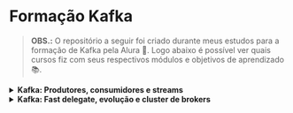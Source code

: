 



<html>

<h1> Formação Kafka </h1>

> <b>OBS.:</b> O repositório a seguir foi criado durante meus estudos para a formação de Kafka pela Alura 🚀.
> Logo abaixo é possível ver quais cursos fiz com seus respectivos módulos e objetivos de aprendizado 📚.


<details>
<summary><b>Kafka: Produtores, consumidores e streams</b></summary>

#### Módulo 1 - Produtores e consumidores
- O que são produtores
- O que são consumidores
- Criação de tópicos manualmente
- Como instalar e rodar o Kafka
- O que são grupos e para que servem

#### Módulo 2 - Paralelizando tarefas em um serviço
- Como rodar diversos consumidores no mesmo grupo
- Como paralelizar tarefas
- A importância da chave para hash
- Cuidado com poll longo

#### Módulo 3 - Criando Nossa Camada
- A importância de evitar copy e paste
- Criando nossa camada de abstração
- Criando nosso Dispatcher
- Criando nosso Service

#### Módulo 4 - Serialização Customizada
- Como limpar os diretórios de log e dados do zookeeper e kafka
- Como utilizar diretórios não temporários para o zookeeper e kafka
- Como utilizar o GSON
- Criando um serializador customizado do Kafka
- Verificar o conteúdo exato de uma mensagem em um programa
- Deserialização customizada
-Lidando com customização por serviço

#### Módulo 5 - Microsserviços e Módulos
- Como criar módulos
- Como manter tudo em um mono repo
- Como gerenciar dependências entre módulos
- Como gerar os binários de cada módulo
</details>

<details>
<summary><b>Kafka: Fast delegate, evolução e cluster de brokers</b></summary>

#### Módulo 1 - Novos produtores e consumidores:
- Como fazer um consumidor também produzir
- Como lidar com patterns e novos topics
- Como acessar um banco de dados
- Problemas de schema que vão sendo levantados durante a evolução dos serviços

</details>




</html>